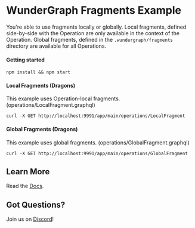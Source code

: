 # WunderGraph Fragments Example

You're able to use fragments locally or globally.
Local fragments, defined side-by-side with the Operation are only available in the context of the Operation.
Global fragments, defined in the `.wundergraph/fragments` directory are available for all Operations.

#### Getting started

```shell
npm install && npm start
```

#### Local Fragments (Dragons)

This example uses Operation-local fragments. (operations/LocalFragment.graphql)

```shell
curl -X GET http://localhost:9991/app/main/operations/LocalFragment
```

#### Global Fragments (Dragons)

This example uses global fragments. (operations/GlobalFragment.graphql)

```shell
curl -X GET http://localhost:9991/app/main/operations/GlobalFragment
```

## Learn More

Read the [Docs](https://wundergraph.com/docs).

## Got Questions?

Join us on [Discord](https://wundergraph.com/discord)!
